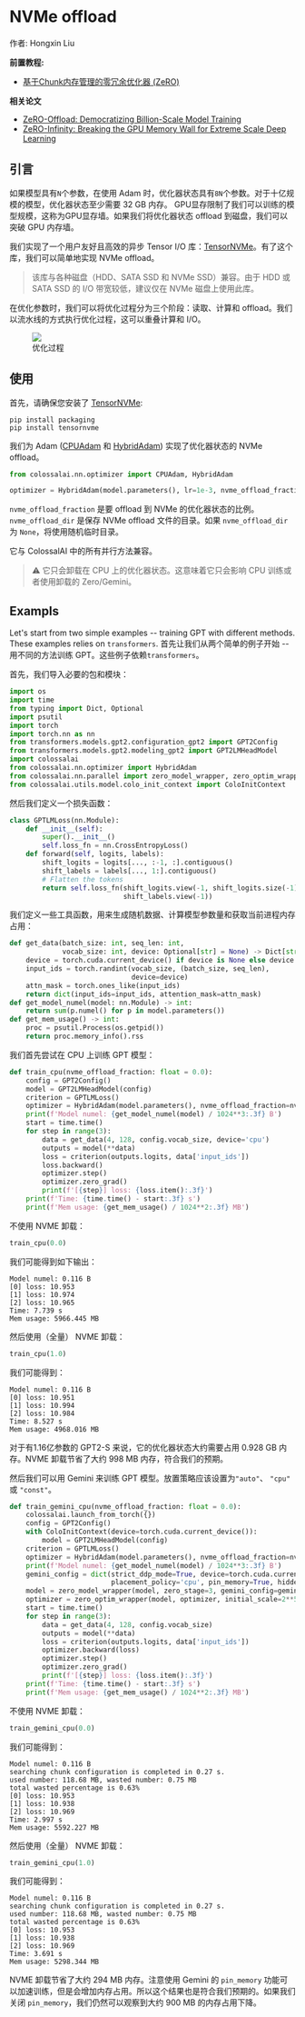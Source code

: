 <!-- doc-test-command: torchrun --standalone --nproc_per_node=1 nvme_offload.py  -->
# NVMe offload

作者: Hongxin Liu

**前置教程:**
- [基于Chunk内存管理的零冗余优化器 (ZeRO)](../features/zero_with_chunk.md)

**相关论文**

- [ZeRO-Offload: Democratizing Billion-Scale Model Training](https://arxiv.org/abs/2101.06840)
- [ZeRO-Infinity: Breaking the GPU Memory Wall for Extreme Scale Deep Learning](https://arxiv.org/abs/2104.07857)
## 引言

如果模型具有`N`个参数，在使用 Adam 时，优化器状态具有`8N`个参数。对于十亿规模的模型，优化器状态至少需要 32 GB 内存。 GPU显存限制了我们可以训练的模型规模，这称为GPU显存墙。如果我们将优化器状态 offload 到磁盘，我们可以突破 GPU 内存墙。

我们实现了一个用户友好且高效的异步 Tensor I/O 库：[TensorNVMe](https://github.com/hpcaitech/TensorNVMe)。有了这个库，我们可以简单地实现 NVMe offload。

> 该库与各种磁盘（HDD、SATA SSD 和 NVMe SSD）兼容。由于 HDD 或 SATA SSD 的 I/O 带宽较低，建议仅在 NVMe 磁盘上使用此库。

在优化参数时，我们可以将优化过程分为三个阶段：读取、计算和 offload。我们以流水线的方式执行优化过程，这可以重叠计算和 I/O。

<figure style={{textAlign: "center"}}>
<img src="https://s2.loli.net/2022/08/16/CvRnowrsNyB4hza.jpg"/>
<figcaption>优化过程</figcaption>
</figure>


## 使用

首先，请确保您安装了 [TensorNVMe](https://github.com/hpcaitech/TensorNVMe):

```shell
pip install packaging
pip install tensornvme
```

我们为 Adam ([CPUAdam](https://colossalai.readthedocs.io/en/latest/colossalai/colossalai.nn.optimizer.cpu_adam.html) 和 [HybridAdam](https://colossalai.readthedocs.io/en/latest/colossalai/colossalai.nn.optimizer.hybrid_adam.html)) 实现了优化器状态的 NVMe offload。

<!--- doc-test-ignore-start -->

```python
from colossalai.nn.optimizer import CPUAdam, HybridAdam

optimizer = HybridAdam(model.parameters(), lr=1e-3, nvme_offload_fraction=1.0, nvme_offload_dir='./')
```

<!--- doc-test-ignore-end -->

`nvme_offload_fraction` 是要 offload 到 NVMe 的优化器状态的比例。 `nvme_offload_dir` 是保存 NVMe offload 文件的目录。如果 `nvme_offload_dir` 为 `None`，将使用随机临时目录。

它与 ColossalAI 中的所有并行方法兼容。


> ⚠ 它只会卸载在 CPU 上的优化器状态。这意味着它只会影响 CPU 训练或者使用卸载的 Zero/Gemini。

## Exampls

Let's start from two simple examples -- training GPT with different methods. These examples relies on `transformers`.
首先让我们从两个简单的例子开始 -- 用不同的方法训练 GPT。这些例子依赖`transformers`。

首先，我们导入必要的包和模块：

```python
import os
import time
from typing import Dict, Optional
import psutil
import torch
import torch.nn as nn
from transformers.models.gpt2.configuration_gpt2 import GPT2Config
from transformers.models.gpt2.modeling_gpt2 import GPT2LMHeadModel
import colossalai
from colossalai.nn.optimizer import HybridAdam
from colossalai.nn.parallel import zero_model_wrapper, zero_optim_wrapper
from colossalai.utils.model.colo_init_context import ColoInitContext
```

然后我们定义一个损失函数：

```python
class GPTLMLoss(nn.Module):
    def __init__(self):
        super().__init__()
        self.loss_fn = nn.CrossEntropyLoss()
    def forward(self, logits, labels):
        shift_logits = logits[..., :-1, :].contiguous()
        shift_labels = labels[..., 1:].contiguous()
        # Flatten the tokens
        return self.loss_fn(shift_logits.view(-1, shift_logits.size(-1)),
                            shift_labels.view(-1))
```

我们定义一些工具函数，用来生成随机数据、计算模型参数量和获取当前进程内存占用：

```python
def get_data(batch_size: int, seq_len: int,
             vocab_size: int, device: Optional[str] = None) -> Dict[str, torch.Tensor]:
    device = torch.cuda.current_device() if device is None else device
    input_ids = torch.randint(vocab_size, (batch_size, seq_len),
                              device=device)
    attn_mask = torch.ones_like(input_ids)
    return dict(input_ids=input_ids, attention_mask=attn_mask)
def get_model_numel(model: nn.Module) -> int:
    return sum(p.numel() for p in model.parameters())
def get_mem_usage() -> int:
    proc = psutil.Process(os.getpid())
    return proc.memory_info().rss
```

我们首先尝试在 CPU 上训练 GPT 模型：

```python
def train_cpu(nvme_offload_fraction: float = 0.0):
    config = GPT2Config()
    model = GPT2LMHeadModel(config)
    criterion = GPTLMLoss()
    optimizer = HybridAdam(model.parameters(), nvme_offload_fraction=nvme_offload_fraction)
    print(f'Model numel: {get_model_numel(model) / 1024**3:.3f} B')
    start = time.time()
    for step in range(3):
        data = get_data(4, 128, config.vocab_size, device='cpu')
        outputs = model(**data)
        loss = criterion(outputs.logits, data['input_ids'])
        loss.backward()
        optimizer.step()
        optimizer.zero_grad()
        print(f'[{step}] loss: {loss.item():.3f}')
    print(f'Time: {time.time() - start:.3f} s')
    print(f'Mem usage: {get_mem_usage() / 1024**2:.3f} MB')
```

不使用 NVME 卸载：

```python
train_cpu(0.0)
```

我们可能得到如下输出：

```
Model numel: 0.116 B
[0] loss: 10.953
[1] loss: 10.974
[2] loss: 10.965
Time: 7.739 s
Mem usage: 5966.445 MB
```

然后使用（全量） NVME 卸载：

```python
train_cpu(1.0)
```

我们可能得到：

```
Model numel: 0.116 B
[0] loss: 10.951
[1] loss: 10.994
[2] loss: 10.984
Time: 8.527 s
Mem usage: 4968.016 MB
```

对于有1.16亿参数的 GPT2-S 来说，它的优化器状态大约需要占用 0.928 GB 内存。NVME 卸载节省了大约 998 MB 内存，符合我们的预期。

然后我们可以用 Gemini 来训练 GPT 模型。放置策略应该设置为`"auto"`、 `"cpu"` 或 `"const"`。

```python
def train_gemini_cpu(nvme_offload_fraction: float = 0.0):
    colossalai.launch_from_torch({})
    config = GPT2Config()
    with ColoInitContext(device=torch.cuda.current_device()):
        model = GPT2LMHeadModel(config)
    criterion = GPTLMLoss()
    optimizer = HybridAdam(model.parameters(), nvme_offload_fraction=nvme_offload_fraction)
    print(f'Model numel: {get_model_numel(model) / 1024**3:.3f} B')
    gemini_config = dict(strict_ddp_mode=True, device=torch.cuda.current_device(),
                         placement_policy='cpu', pin_memory=True, hidden_dim=config.n_embd)
    model = zero_model_wrapper(model, zero_stage=3, gemini_config=gemini_config)
    optimizer = zero_optim_wrapper(model, optimizer, initial_scale=2**5)
    start = time.time()
    for step in range(3):
        data = get_data(4, 128, config.vocab_size)
        outputs = model(**data)
        loss = criterion(outputs.logits, data['input_ids'])
        optimizer.backward(loss)
        optimizer.step()
        optimizer.zero_grad()
        print(f'[{step}] loss: {loss.item():.3f}')
    print(f'Time: {time.time() - start:.3f} s')
    print(f'Mem usage: {get_mem_usage() / 1024**2:.3f} MB')
```

不使用 NVME 卸载：

```python
train_gemini_cpu(0.0)
```

我们可能得到：

```
Model numel: 0.116 B
searching chunk configuration is completed in 0.27 s.
used number: 118.68 MB, wasted number: 0.75 MB
total wasted percentage is 0.63%
[0] loss: 10.953
[1] loss: 10.938
[2] loss: 10.969
Time: 2.997 s
Mem usage: 5592.227 MB
```

然后使用（全量） NVME 卸载：

```python
train_gemini_cpu(1.0)
```

我们可能得到：

```
Model numel: 0.116 B
searching chunk configuration is completed in 0.27 s.
used number: 118.68 MB, wasted number: 0.75 MB
total wasted percentage is 0.63%
[0] loss: 10.953
[1] loss: 10.938
[2] loss: 10.969
Time: 3.691 s
Mem usage: 5298.344 MB
```

NVME 卸载节省了大约 294 MB 内存。注意使用 Gemini 的 `pin_memory` 功能可以加速训练，但是会增加内存占用。所以这个结果也是符合我们预期的。如果我们关闭 `pin_memory`，我们仍然可以观察到大约 900 MB 的内存占用下降。
